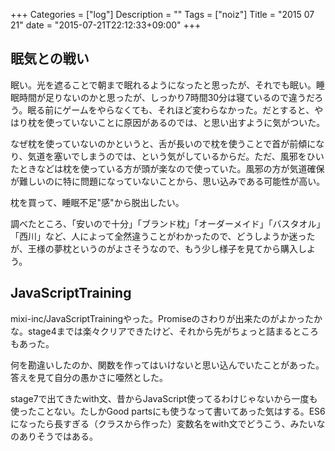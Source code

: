 +++
Categories = ["log"]
Description = ""
Tags = ["noiz"]
Title = "2015 07 21"
date = "2015-07-21T22:12:33+09:00"
+++

## 眠気との戦い
眠い。光を遮ることで朝まで眠れるようになったと思ったが、それでも眠い。睡眠時間が足りないのかと思ったが、しっかり7時間30分は寝ているので違うだろう。眠る前にゲームをやらなくても、それほど変わらなかった。だとすると、やはり枕を使っていないことに原因があるのでは、と思い出すように気がついた。

なぜ枕を使っていないのかというと、舌が長いので枕を使うことで首が前傾になり、気道を塞いでしまうのでは、という気がしているからだ。ただ、風邪をひいたときなどは枕を使っている方が頭が楽なので使っていた。風邪の方が気道確保が難しいのに特に問題になっていないことから、思い込みである可能性が高い。

枕を買って、睡眠不足"感"から脱出したい。

調べたところ、「安いので十分」「ブランド枕」「オーダーメイド」「バスタオル」「西川」など、人によって全然違うことがわかったので、どうしようか迷ったが、王様の夢枕というのがよさそうなので、もう少し様子を見てから購入しよう。

## JavaScriptTraining
mixi-inc/JavaScriptTrainingやった。Promiseのさわりが出来たのがよかったかな。stage4までは楽々クリアできたけど、それから先がちょっと詰まるところもあった。

何を勘違いしたのか、関数を作ってはいけないと思い込んでいたことがあった。答えを見て自分の愚かさに唖然とした。

stage7で出てきたwith文、昔からJavaScript使ってるわけじゃないから一度も使ったことない。たしかGood partsにも使うなって書いてあった気はする。ES6になったら長すぎる（クラスから作った）変数名をwith文でどうこう、みたいなのありそうではある。